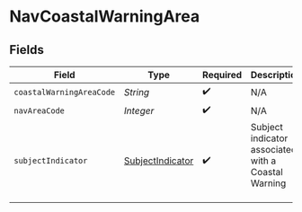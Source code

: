 # NavCoastalWarningArea


## Fields

| Field                                                             | Type                                                              | Required                                                          | Description                                                       |
| ----------------------------------------------------------------- | ----------------------------------------------------------------- | ----------------------------------------------------------------- | ----------------------------------------------------------------- |
| `coastalWarningAreaCode`                                          | *String*                                                          | :heavy_check_mark:                                                | N/A                                                               |
| `navAreaCode`                                                     | *Integer*                                                         | :heavy_check_mark:                                                | N/A                                                               |
| `subjectIndicator`                                                | [SubjectIndicator](../../models/shared/SubjectIndicator.md)       | :heavy_check_mark:                                                | Subject indicator associated with a Coastal Warning<br/>            <br/> |